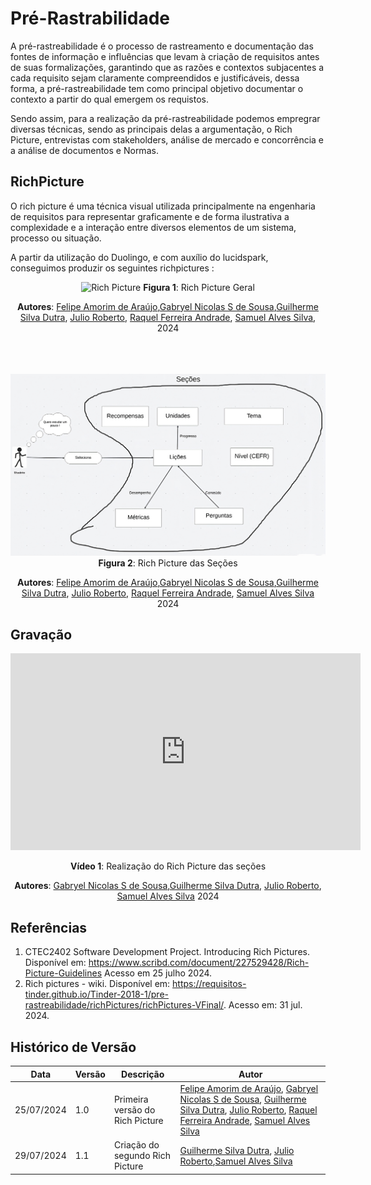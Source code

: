 # Pré-Rastrabilidade
A pré-rastreabilidade é o processo de rastreamento e documentação das fontes de informação e influências que levam à criação de requisitos antes de suas formalizações, garantindo que as razões e contextos subjacentes a cada requisito sejam claramente compreendidos e justificáveis, dessa forma, a pré-rastreabilidade tem como principal objetivo documentar o contexto a partir do qual emergem os requistos.

Sendo assim, para a realização da pré-rastreabilidade podemos empregrar diversas técnicas, sendo as principais delas a argumentação, o Rich Picture, entrevistas com stakeholders, análise de mercado e concorrência e a análise de documentos e Normas.

## RichPicture

O rich picture é uma técnica visual utilizada principalmente na engenharia de requisitos para representar graficamente e de forma ilustrativa a complexidade e a interação entre diversos elementos de um sistema, processo ou situação.

A partir da utilização do Duolingo, e com auxílio do lucidspark, conseguimos produzir os seguintes richpictures :

<center>

![Rich Picture](../assets/images/richPicture.png)
**Figura 1**: Rich Picture Geral

**Autores**: [Felipe Amorim de Araújo](https://github.com/lipeaaraujo),[Gabryel Nicolas S de Sousa](https://github.com/gabryelns),[Guilherme Silva Dutra](https://github.com/GuiDutra21), [Julio Roberto](https://github.com/JulioR2022), [Raquel Ferreira Andrade](https://github.com/raquel-andrade), [Samuel Alves Silva](https://github.com/samuelalvess), 2024
<br></br>
<br></br>

![Rich Picture](../assets/images/richPicture2.png)
**Figura 2**: Rich Picture das Seções

**Autores**: [Felipe Amorim de Araújo](https://github.com/lipeaaraujo),[Gabryel Nicolas S de Sousa](https://github.com/gabryelns),[Guilherme Silva Dutra](https://github.com/GuiDutra21), [Julio Roberto](https://github.com/JulioR2022), [Raquel Ferreira Andrade](https://github.com/raquel-andrade), [Samuel Alves Silva](https://github.com/samuelalvess) 2024

</center>

## Gravação

<center>
<iframe width="560" height="315" src="https://www.youtube.com/embed/1RdYFLuXDLI?si=WJWoY6rIn_y1Lv4i" title="Realização do Rich Picture das seções" frameborder="0" allow="accelerometer; autoplay; clipboard-write; encrypted-media; gyroscope; picture-in-picture; web-share" referrerpolicy="strict-origin-when-cross-origin" allowfullscreen></iframe>

**Vídeo 1**: Realização do Rich Picture das seções

**Autores**: [Gabryel Nicolas S de Sousa](https://github.com/gabryelns),[Guilherme Silva Dutra](https://github.com/GuiDutra21), [Julio Roberto](https://github.com/JulioR2022), [Samuel Alves Silva](https://github.com/samuelalvess) 2024


</center>

## Referências

1. CTEC2402 Software Development Project. Introducing Rich Pictures. Disponível em: <https://www.scribd.com/document/227529428/Rich-Picture-Guidelines> Acesso em 25 julho 2024.
2. Rich pictures - wiki. Disponível em: <https://requisitos-tinder.github.io/Tinder-2018-1/pre-rastreabilidade/richPictures/richPictures-VFinal/>. Acesso em: 31 jul. 2024.

## Histórico de Versão

<center>

| Data | Versão | Descrição | Autor |
| ---- | ------ | --------- | ----- |
| 25/07/2024 | 1.0 | Primeira versão do Rich Picture  | [Felipe Amorim de Araújo](https://github.com/lipeaaraujo), [Gabryel Nicolas S de Sousa](https://github.com/gabryelns), [Guilherme Silva Dutra](https://github.com/GuiDutra21), [Julio Roberto](https://github.com/JulioR2022), [Raquel Ferreira Andrade](https://github.com/raquel-andrade), [Samuel Alves Silva](https://github.com/samuelalvess) |
| 29/07/2024 | 1.1 | Criação do segundo Rich Picture | [Guilherme Silva Dutra](https://github.com/GuiDutra21), [Julio Roberto](https://github.com/JulioR2022),[Samuel Alves Silva](https://github.com/samuelalvess) |

</center>
